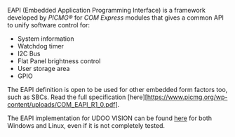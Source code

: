 EAPI (Embedded Application Programming Interface) is a framework
developed by *PICMG®* for *COM Express* modules that gives a common API to unify
software control for:
- System information
- Watchdog timer
- I2C Bus
- Flat Panel brightness control
- User storage area
- GPIO

The EAPI definition is open to be used for other embedded form factors too,
such as SBCs. Read the full specification [here][https://www.picmg.org/wp-content/uploads/COM_EAPI_R1_0.pdf].

The EAPI implementation for UDOO VISION can be found [here](https://git.seco.com/software/eapi/eapi/-/tree/master/binary) for both
Windows and Linux, even if it is not completely tested.